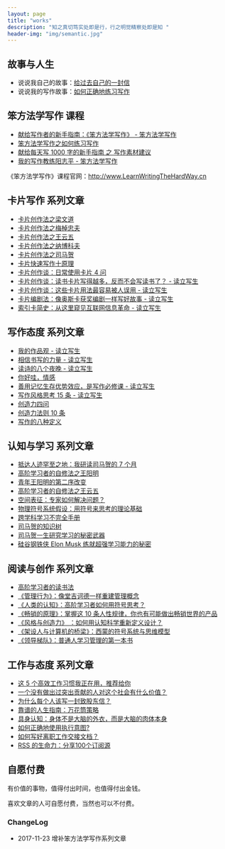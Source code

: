 ```yaml
---
layout: page
title: "works"
description: "知之真切笃实处即是行，行之明觉精察处即是知 "
header-img: "img/semantic.jpg"
---
```


## 故事与人生

- 说说我自己的故事：[给过去自己的一封信](http://www.cnfeat.com/blog/2017/03/03/a-letter-to-myself-in-that-past/)
- 说说我的写作故事：[如何正确地练习写作](http://www.jianshu.com/p/2621444b619d)

## 笨方法学写作 课程

- [献给写作者的新手指南：《笨方法学写作》 - 笨方法学写作](http://www.cnfeat.com/blog/2017/11/11/Hb2NewWriter/)
- [笨方法学写作之如何练习写作](http://www.cnfeat.com/blog/2017/09/22/LearnWritingHardWay/)
- [献给每天写 1000 字的新手指南 之 写作素材建议](http://www.cnfeat.com/blog/2017/08/15/HbWrite1000Words/)
- [我的写作教练阳志平 - 笨方法学写作](http://www.cnfeat.com/blog/2017/10/18/MyWritingCoach/)

《笨方法学写作》课程官网：http://www.LearnWritingTheHardWay.cn


## 卡片写作 系列文章

- [卡片创作法之梁文道](http://www.cnfeat.com/blog/2017/08/16/CardWrite-LiangWenDao/)
- [卡片创作法之梅棹忠夫](http://www.cnfeat.com/blog/2017/08/09/CardWrite-TadaoUmesao/)
- [卡片创作法之王云五](http://www.cnfeat.com/blog/2017/08/08/WangYunWuCardWrite/)
- [卡片创作法之纳博科夫](http://www.cnfeat.com/blog/2016/11/20/NabokovWriteStyle/)
- [卡片创作法之司马贺](http://www.cnfeat.com/blog/2016/12/21/CardWriteSimon/)
- [卡片快速写作十原理](http://www.cnfeat.com/blog/2017/09/11/PrinciplesQuickWriting/)
- [卡片创作谈：日常使用卡片 4 问](http://www.cnfeat.com/blog/2017/07/31/CardTalk4Q/)
- [卡片创作谈：读书卡片写得越多，反而不会写读书了？ - 读立写生](http://www.cnfeat.com/blog/2017/06/04/CardTalk-ReadAndWrite/)
- [卡片创作谈：这些卡片用法最容易被人误用 - 读立写生](http://www.cnfeat.com/blog/2017/04/23/CardsUsage/)
- [卡片编剧法：像奥斯卡获奖编剧一样写好故事 - 读立写生](http://www.cnfeat.com/blog/2017/05/09/OscarScreenWriterCardsUsage/)
- [索引卡简史：从这里窥见互联网信息革命 - 读立写生](http://www.cnfeat.com/blog/2017/03/24/Briefhistory/)

## 写作态度 系列文章


- [我的作品观 - 读立写生](http://www.cnfeat.com/blog/2017/03/07/Creation-Viewpoints/)
- [相信书写的力量 - 读立写生](http://www.cnfeat.com/blog/2017/02/21/ThePowerOfWords/)
- [读诗的八个夜晚 - 读立写生](http://www.cnfeat.com/blog/2017/05/13/PoemNigt/)
- [你好哇，情感](http://www.cnfeat.com/blog/2017/02/16/HelloEmotion/)
- [善用记忆生存优势效应，是写作必修课 - 读立写生](http://www.cnfeat.com/blog/2017/03/17/MemoryEffectOfSurvival/)
- [写作风格思考 15 条 - 读立写生](http://www.cnfeat.com/blog/2017/03/28/WriteStyleThinking15/)
- [创造力四问](http://www.cnfeat.com/blog/2017/08/26/Creativity4QA/)
- [创造力法则 10 条](http://www.cnfeat.com/blog/2017/08/25/Creativity10Ways/)
- [写作的八种定义](http://www.cnfeat.com/blog/2017/08/31/WriteDefinition/)

## 认知与学习 系列文章

- [抵达人迹罕至之地：我研读司马贺的 7 个月](http://www.cnfeat.com/blog/2017/08/01/ReadingRoadOfSimon/)
- [高阶学习者的自修法之王阳明](http://www.cnfeat.com/blog/2017/09/05/WangYangMingSelfStudy/)
- [青年王阳明的第二序改变](http://www.cnfeat.com/blog/2017/09/01/WangYangMing2ndChange/)
- [高阶学习者的自修法之王云五](http://www.cnfeat.com/blog/2017/08/16/HighLevelLearningWangYunWu/)
- [空间表征：专家如何解决问题？](http://www.cnfeat.com/blog/2017/08/17/ProblemSpace/)
- [物理符号系统假设：用符号来思考的理论基础](http://www.cnfeat.com/blog/2017/07/27/PhysicalSymbolSystemHypothesis/)
- [跨学科学习不完全手册](http://www.cnfeat.com/blog/2017/05/30/InterdisciplinaryLearning/)
- [司马贺的知识树 ](http://www.cnfeat.com/blog/2017/01/05/SimonKnowlegeTree/)
- [司马贺一生研究学习的秘密武器](http://www.cnfeat.com/blog/2016/12/13/BestVSGood/)
- [硅谷钢铁侠 Elon Musk 练就超强学习能力的秘密](http://www.cnfeat.com/blog/2017/04/26/HowElonMuskLearnsFasterAndBetterThanEveryoneElse/)

## 阅读与创作 系列文章

- [高阶学习者的读书法](http://www.cnfeat.com/blog/2017/07/26/AdvancedLearnerReadMethod/)
- [《管理行为》：像堂吉诃德一样重建管理概念](http://www.cnfeat.com/blog/2017/07/22/Simon-AdministrativeBehavior/)
- [《人类的认知》：高阶学习者如何用符号思考？](http://www.cnfeat.com/blog/2017/07/19/HumanCognition/)
- [《畅销的原理》：掌握这 10 条人性规律，你也有可能做出畅销世界的产品](http://www.cnfeat.com/blog/2017/05/24/Biz10Rules/)
- [《风格与创造力》 ：如何用认知科学重新定义设计？](http://www.cnfeat.com/blog/2017/08/25/StyleCreativityDesign/)
- [《架设人与计算机的桥梁》：西蒙的符号系统与思维模型](http://www.cnfeat.com/blog/2017/08/02/SimonSystemMosel/)
- [《领导梯队》：普通人学习管理的第一本书](http://www.cnfeat.com/blog/2017/07/06/LeadershipPipeline/)

## 工作与态度 系列文章

- [这 5 个高效工作习惯我正在用，推荐给你](http://www.cnfeat.com/blog/2017/05/04/FiveHabbits/)
- [一个没有做出过突出贡献的人对这个社会有什么价值？](http://www.cnfeat.com/blog/2017/06/03/TheMoonAndSixpence/)
- [为什么每个人该写一封致股东信？](http://www.cnfeat.com/blog/2017/07/12/LetterToShareholders/)
- [靠谱的人生指南：万花筒策略 ](http://www.cnfeat.com/blog/2016/12/01/KaleidoscopeStrategy/)
- [具身认知：身体不是大脑的外衣，而是大脑的肉体本身](http://www.cnfeat.com/blog/2016/07/31/Embodied-Cognition/)
- [如何正确地使用执行意图? ](http://www.cnfeat.com/blog/2015/11/21/if-then/)
- [如何写好离职工作交接文档？](http://www.cnfeat.com/blog/2017/06/16/HandoverDoc/)
- [RSS 的生命力：分享100个订阅源](http://www.cnfeat.com/blog/2016/01/29/100Subscription/)


## 自愿付费

有价值的事物，值得付出时间，也值得付出金钱。

喜欢文章的人可自愿付费，当然也可以不付费。

### ChangeLog

- 2017-11-23 增补笨方法学写作系列文章

